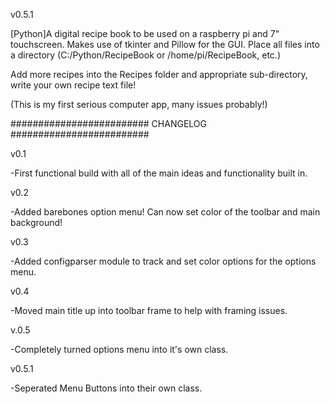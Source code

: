 v0.5.1

[Python]A digital recipe book to be used on a raspberry pi and 7" touchscreen. Makes use of tkinter and Pillow for the GUI.
Place all files into a directory (C:/Python/RecipeBook or /home/pi/RecipeBook, etc.)

Add more recipes into the Recipes folder and appropriate sub-directory, write your own recipe text file!

(This is my first serious computer app, many issues probably!)

######################### CHANGELOG #########################

v0.1

  -First functional build with all of the main ideas and functionality built in.

v0.2

  -Added barebones option menu! Can now set color of the toolbar and main background!

v0.3

  -Added configparser module to track and set color options for the options menu.

v0.4

  -Moved main title up into toolbar frame to help with framing issues.

v.0.5

  -Completely turned options menu into it's own class.

v0.5.1

  -Seperated Menu Buttons into their own class.
